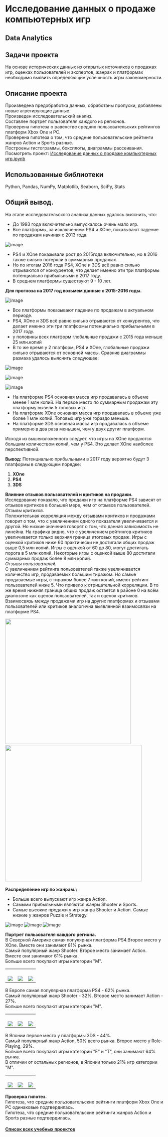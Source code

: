 # Исследование данных о продаже компьютерных игр
## Data Analytics
## Задачи проекта
На основе исторических данных из открытых источников о продажах игр, оценках пользователей и экспертов, жанрах и платформах необходимо выявить определяющие успешность игры закономерности. 

## Описание проекта
Произведена предобработка данных, обработаны пропуски, добавлены новые агрегирующие данные.\
Произведен исследовательский анализ. \
Составлен портрет пользователя каждого из регионов.\
Проверена гипотеза о равенстве средних пользовательских рейтингов платформ Xbox One и PC.\
Проверена гипотеза о том, что средние пользовательские рейтинги жанров Action и Sports разные.\
Построены гистограммы, боксплоты, диаграммы рассеивания.\
Посмотреть проект: [Исследование данных о продаже компьютерных игр.ipynb](https://github.com/Vitaliy-Zaitsev/Educational_projects_DS/blob/main/Educational_project_1_DA/Educational_project_1.ipynb)

## Использованные библиотеки
Python, Pandas, NumPy, Matplotlib, Seaborn, SciPy, Stats 
## Общий вывод.
На этапе исследовательского анализа данных удалось выяснить, что:
* До 1993 года включительно выпускалось очень мало игр.
* Все платформы, за исключением PS4 и XOne, показывают падение по продажам начиная с 2013 года.

![image](https://github.com/Vitaliy-Zaitsev/Educational_projects_DS/assets/120369294/81cb478e-1245-44c2-bb4c-4cb2d0731008)

* PS4 и XOne показывали рост до 2015года включительно, но в 2016 также сильно потеряли в суммарных продажах.
* Но по итогам 2016 года PS4, XOne и 3DS всё равно сильно отрываются от конкурентов, что делает именно эти три платформы потенциально прибыльными в 2017 году.
* В среднем платформы существуют 9 - 10 лет.

**Для прогноза на 2017 год возьмем данные с 2015-2016 годы.**

![image](https://github.com/Vitaliy-Zaitsev/Educational_projects_DS/assets/120369294/cee50251-7035-4019-bb4a-c6e1ca98df58)

* Все платформы показывают падение по продажам в актуальном периоде.
* PS4, XOne и 3DS всё равно сильно отрываются от конкурентов, что делает именно эти три платформы потенциально прибыльными в 2017 году.
* у половины всех платформ глобальные продажи с 2015 года меньше 25 млн.копий
* В то же время у 2 платформ, PS4 и XOne, глобальные продажи сильно отрываются от основной массы.
Сравнив диаграммы размаха удалось выяснить следующее:

![image](https://github.com/Vitaliy-Zaitsev/Educational_projects_DS/assets/120369294/a720562c-b93d-46e3-8e55-826bbf87f09c)

![image](https://github.com/Vitaliy-Zaitsev/Educational_projects_DS/assets/120369294/4de2a8c1-d12d-49d7-ac11-a63236d749c8)

![image](https://github.com/Vitaliy-Zaitsev/Educational_projects_DS/assets/120369294/f7601dc3-6498-44eb-a84d-8e710747a861)

* На платформе PS4 основная масса игр продавалась в объеме менее 1 млн копий. На первое место по суммарным продажам эту платформу вывели 5 топовых игр.
* На платформе XOne основная масса игр продавалась в объеме уже более 1 млн копий. Топовых игр уже гораздо меньше.
* На платформе 3DS основная масса игр продавалась в объеме примерно в два раза меньшем, чем у двух другиг платформ.

Исходя из вышеизложенного следует, что игры на XOne продаются большим количеством копий, чем у PS4. Это делает XOne наиболее перспективной.

**Вывод:** Потенциально прибыльными в 2017 году вероятно будут 3 платформы в следующем порядке:

1. **XOne**
2. **PS4**
3. **3DS**

**Влияние отзывов пользователей и критиков на продажи.**\
Исследование показало, что продажи игр на платформе PS4 зависят от отзывов критиков в большей мере, чем от отзывов пользователей.\
*Отзывы критиков.*\
Положительная корреляция между отзывами критиков и продажами говорит о том, что с увеличением одного показателя увеличивается и другой. Но низкие значения говорят о том, что данная зависимость не линейна.
На графика видно, что с увеличением рейтингов критиков увеличивается только верхняя граница итоговых продаж.
Игры с оценкой критиков ниже 60 практически не достигали общих продаж выше 0,5 млн копий. Игры с оценкой от 60 до 80, могут достигать порога в 5 млн копий. Некоторые игры с оценкой выше 80 достигали суммарных продаж более 8 млн копий.\
*Отзывы пользователей.*\
С увеличением рейтинга пользователей также увеличивается количество игр, продаваемых большим тиражом. Но самые продаваемые игры, с тиражом более 7 млн копий, имеют рейтинг пользователей ниже 5. Что привело к отрицательной корреляции.
В то же время нижняя граница общих продаж остается в районе 0 на всём диапозоне как оценок пользователей, так и оценок критиков. Взаимосвязь между продажами игр на других платформах и отзывами пользователей или критиков аналогична выявленной взаимосвязи на платформе PS4.

<img src="https://github.com/Vitaliy-Zaitsev/Educational_projects_DS/assets/120369294/7bb6e3ac-4041-4261-972c-e28c93a05fe5" width="400"/>&nbsp;
<img src="https://github.com/Vitaliy-Zaitsev/Educational_projects_DS/assets/120369294/52d19b74-f6cd-414d-b4b7-ba1f382ac1b2" width="435"/>&nbsp;

**Распределение игр по жанрам.**\
* Больше всего выпускают игр жанра Action.
* Самыми прибыльными являются жанры Shooter и Sports.
* Самые высокие продажи у игр жанра Shooter и Action. Самые низкие у жанров Puzzle и Strategy.

![image](https://github.com/Vitaliy-Zaitsev/Educational_projects_DS/assets/120369294/b4d1bc0c-75d1-4c47-afa4-5455cb051dec)
![image](https://github.com/Vitaliy-Zaitsev/Educational_projects_DS/assets/120369294/d81b5f2b-6a97-4670-b746-a8a350018081)
![image](https://github.com/Vitaliy-Zaitsev/Educational_projects_DS/assets/120369294/566ea203-1f70-4a4f-a3a5-ff508df18ebe)


**Портрет пользователя каждого региона.**\
В Северной Америке самая популярная платформа PS4.Второе место у XOne. Вместе они занимают 81% рынка. \
Самый популярный жанр Shooter. Второе место занимает Action. Вместе они занимают 61% рынка. \
Больше всего покупают игры категории "М".

<table width="100%" border=0 cellspacing=0 cellpadding=10>
  <tr>
    <td width="33%"><br/><img src="https://github.com/Vitaliy-Zaitsev/Educational_projects_DS/assets/120369294/cf022c7f-fa01-4994-a949-d78e1ebc314f"/></td>
    <td width="33%"><br/><img src="https://github.com/Vitaliy-Zaitsev/Educational_projects_DS/assets/120369294/d0a48994-cbd6-4292-bc8d-6a8a56eb7a99"/></td>
    <td width="33%"><br/><img src="https://github.com/Vitaliy-Zaitsev/Educational_projects_DS/assets/120369294/3fe73eb5-f063-4d16-be36-b8809237dccd"/></td>
  </tr>
</table>


В Европе самая популярная платформа PS4 - 62% рынка.\
Самый популярный жанр Shooter - 32%. Второе место занимает Action - 27%.\
Больше всего покупают игры категории "М".

<table width="100%" border=0 cellspacing=0 cellpadding=10>
  <tr>
    <td width="33%"><br/><img src="https://github.com/Vitaliy-Zaitsev/Educational_projects_DS/assets/120369294/bf54b842-1eee-4707-8870-87d6249cc0c0"/></td>
    <td width="33%"><br/><img src="https://github.com/Vitaliy-Zaitsev/Educational_projects_DS/assets/120369294/f3cd96d5-1f62-4b62-b781-e2290b3d23e7"/></td>
    <td width="33%"><br/><img src="https://github.com/Vitaliy-Zaitsev/Educational_projects_DS/assets/120369294/aae0f3c8-5bb6-49c9-9cbd-87b6d3e42c98"/></td>
  </tr>
</table>


В Японии первое место у платформы 3DS - 44%.\
Самый популярный жанр Action, 50% всего рынка. Второе место у Role-Playing, 29%.\
Больше всего покупают игры категории "Е" и "T", они занимают 64% рынка.\
В отличии от остальных регионов, в Японии только 21% игр категории "М".

<table width="100%" border=0 cellspacing=0 cellpadding=10>
  <tr>
    <td width="33%"><br/><img src="https://github.com/Vitaliy-Zaitsev/Educational_projects_DS/assets/120369294/0b80d204-4ce0-4653-9af8-332e047ec0f5"/></td>
    <td width="33%"><br/><img src="https://github.com/Vitaliy-Zaitsev/Educational_projects_DS/assets/120369294/e9e65a4f-c13c-4034-b0cc-0b40135ae94c"/></td>
    <td width="33%"><br/><img src="https://github.com/Vitaliy-Zaitsev/Educational_projects_DS/assets/120369294/0d3b0fea-a9e7-4a54-a61f-2ccf2a28c2ca"/></td>
  </tr>
</table>

**Проверка гипотез.**\
Гипотеза, что средние пользовательские рейтинги платформ Xbox One и PC одинаковые подтвердилась.\
Гипотеза, что средние пользовательские рейтинги жанров Action и Sports разные подтвердилась.

#### [Список всех учебных проектов](https://github.com/Vitaliy-Zaitsev/Educational_projects_DS/blob/main/README.md)
